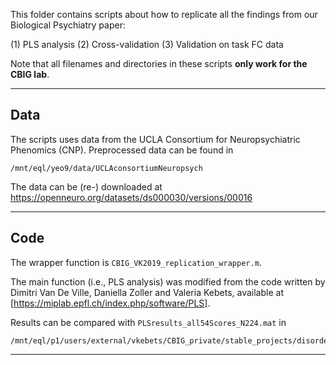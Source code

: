 This folder contains scripts about how to replicate all the findings from our Biological Psychiatry paper:

(1) PLS analysis 
(2) Cross-validation
(3) Validation on task FC data

Note that all filenames and directories in these scripts **only work for the CBIG lab**.

----

## Data
The scripts uses data from the UCLA Consortium for Neuropsychiatric Phenomics (CNP). Preprocessed data can be found in 

```
/mnt/eql/yeo9/data/UCLAconsortiumNeuropsych
```

The data can be (re-) downloaded at https://openneuro.org/datasets/ds000030/versions/00016

----

## Code

The wrapper function is `CBIG_VK2019_replication_wrapper.m`.

The main function (i.e., PLS analysis) was modified from the code written by Dimitri Van De Ville, Daniella Zoller and Valeria Kebets, available at [https://miplab.epfl.ch/index.php/software/PLS].

Results can be compared with `PLSresults_all54Scores_N224.mat` in 

```
/mnt/eql/p1/users/external/vkebets/CBIG_private/stable_projects/disorder_subtypes/Kebets2019_TransdiagnosticComponents/replication/correct_output
```

----
